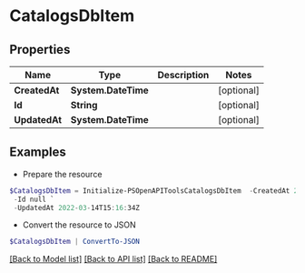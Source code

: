 # CatalogsDbItem
## Properties

Name | Type | Description | Notes
------------ | ------------- | ------------- | -------------
**CreatedAt** | **System.DateTime** |  | [optional] 
**Id** | **String** |  | [optional] 
**UpdatedAt** | **System.DateTime** |  | [optional] 

## Examples

- Prepare the resource
```powershell
$CatalogsDbItem = Initialize-PSOpenAPIToolsCatalogsDbItem  -CreatedAt 2022-03-14T15:15:22Z `
 -Id null `
 -UpdatedAt 2022-03-14T15:16:34Z
```

- Convert the resource to JSON
```powershell
$CatalogsDbItem | ConvertTo-JSON
```

[[Back to Model list]](../README.md#documentation-for-models) [[Back to API list]](../README.md#documentation-for-api-endpoints) [[Back to README]](../README.md)


